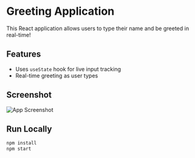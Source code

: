 # Greeting Application

This React application allows users to type their name and be greeted in real-time!

## Features
- Uses `useState` hook for live input tracking
- Real-time greeting as user types

## Screenshot

![App Screenshot](./src./screenshot.png)


## Run Locally

```bash
npm install
npm start

